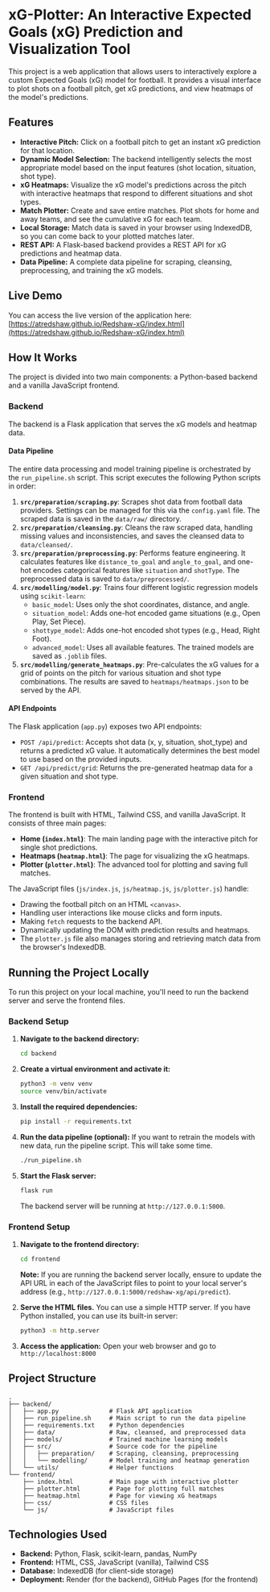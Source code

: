 # xG-Plotter: An Interactive Expected Goals (xG) Prediction and Visualization Tool

This project is a web application that allows users to interactively explore a custom Expected Goals (xG) model for football. It provides a visual interface to plot shots on a football pitch, get xG predictions, and view heatmaps of the model's predictions.

## Features

*   **Interactive Pitch:** Click on a football pitch to get an instant xG prediction for that location.
*   **Dynamic Model Selection:** The backend intelligently selects the most appropriate model based on the input features (shot location, situation, shot type).
*   **xG Heatmaps:** Visualize the xG model's predictions across the pitch with interactive heatmaps that respond to different situations and shot types.
*   **Match Plotter:** Create and save entire matches. Plot shots for home and away teams, and see the cumulative xG for each team.
*   **Local Storage:** Match data is saved in your browser using IndexedDB, so you can come back to your plotted matches later.
*   **REST API:** A Flask-based backend provides a REST API for xG predictions and heatmap data.
*   **Data Pipeline:** A complete data pipeline for scraping, cleansing, preprocessing, and training the xG models.

## Live Demo

You can access the live version of the application here: [https://atredshaw.github.io/Redshaw-xG/index.html](https://atredshaw.github.io/Redshaw-xG/index.html)

## How It Works

The project is divided into two main components: a Python-based backend and a vanilla JavaScript frontend.

### Backend

The backend is a Flask application that serves the xG models and heatmap data.

#### Data Pipeline

The entire data processing and model training pipeline is orchestrated by the `run_pipeline.sh` script. This script executes the following Python scripts in order:

1.  **`src/preparation/scraping.py`**: Scrapes shot data from football data providers. Settings can be managed for this via the `config.yaml` file. The scraped data is saved in the `data/raw/` directory.
2.  **`src/preparation/cleansing.py`**: Cleans the raw scraped data, handling missing values and inconsistencies, and saves the cleansed data to `data/cleansed/`.
3.  **`src/preparation/preprocessing.py`**: Performs feature engineering. It calculates features like `distance_to_goal` and `angle_to_goal`, and one-hot encodes categorical features like `situation` and `shotType`. The preprocessed data is saved to `data/preprocessed/`.
4.  **`src/modelling/model.py`**: Trains four different logistic regression models using `scikit-learn`:
    *   `basic_model`: Uses only the shot coordinates, distance, and angle.
    *   `situation_model`: Adds one-hot encoded game situations (e.g., Open Play, Set Piece).
    *   `shottype_model`: Adds one-hot encoded shot types (e.g., Head, Right Foot).
    *   `advanced_model`: Uses all available features.
    The trained models are saved as `.joblib` files.
5.  **`src/modelling/generate_heatmaps.py`**: Pre-calculates the xG values for a grid of points on the pitch for various situation and shot type combinations. The results are saved to `heatmaps/heatmaps.json` to be served by the API.

#### API Endpoints

The Flask application (`app.py`) exposes two API endpoints:

*   `POST /api/predict`: Accepts shot data (x, y, situation, shot_type) and returns a predicted xG value. It automatically determines the best model to use based on the provided inputs.
*   `GET /api/predict/grid`: Returns the pre-generated heatmap data for a given situation and shot type.

### Frontend

The frontend is built with HTML, Tailwind CSS, and vanilla JavaScript. It consists of three main pages:

*   **Home (`index.html`)**: The main landing page with the interactive pitch for single shot predictions.
*   **Heatmaps (`heatmap.html`)**: The page for visualizing the xG heatmaps.
*   **Plotter (`plotter.html`)**: The advanced tool for plotting and saving full matches.

The JavaScript files (`js/index.js`, `js/heatmap.js`, `js/plotter.js`) handle:
*   Drawing the football pitch on an HTML `<canvas>`.
*   Handling user interactions like mouse clicks and form inputs.
*   Making `fetch` requests to the backend API.
*   Dynamically updating the DOM with prediction results and heatmaps.
*   The `plotter.js` file also manages storing and retrieving match data from the browser's IndexedDB.

## Running the Project Locally

To run this project on your local machine, you'll need to run the backend server and serve the frontend files.

### Backend Setup

1.  **Navigate to the backend directory:**
    ```bash
    cd backend
    ```

2.  **Create a virtual environment and activate it:**
    ```bash
    python3 -m venv venv
    source venv/bin/activate
    ```

3.  **Install the required dependencies:**
    ```bash
    pip install -r requirements.txt
    ```

4.  **Run the data pipeline (optional):**
    If you want to retrain the models with new data, run the pipeline script. This will take some time.
    ```bash
    ./run_pipeline.sh
    ```

5.  **Start the Flask server:**
    ```bash
    flask run
    ```
    The backend server will be running at `http://127.0.0.1:5000`.

### Frontend Setup

1.  **Navigate to the frontend directory:**
    ```bash
    cd frontend
    ```

    **Note:** If you are running the backend server locally, ensure to update the API URL in each of the JavaScript files to point to your local server's address (e.g., `http://127.0.0.1:5000/redshaw-xg/api/predict`).

2.  **Serve the HTML files.** You can use a simple HTTP server. If you have Python installed, you can use its built-in server:
    ```bash
    python3 -m http.server
    ```

3.  **Access the application:**
    Open your web browser and go to `http://localhost:8000`

## Project Structure

```
.
├── backend/
│   ├── app.py              # Flask API application
│   ├── run_pipeline.sh     # Main script to run the data pipeline
│   ├── requirements.txt    # Python dependencies
│   ├── data/               # Raw, cleansed, and preprocessed data
│   ├── models/             # Trained machine learning models
│   ├── src/                # Source code for the pipeline
│   │   ├── preparation/    # Scraping, cleansing, preprocessing
│   │   └── modelling/      # Model training and heatmap generation
│   └── utils/              # Helper functions
└── frontend/
    ├── index.html          # Main page with interactive plotter
    ├── plotter.html        # Page for plotting full matches
    ├── heatmap.html        # Page for viewing xG heatmaps
    ├── css/                # CSS files
    └── js/                 # JavaScript files
```

## Technologies Used

*   **Backend:** Python, Flask, scikit-learn, pandas, NumPy
*   **Frontend:** HTML, CSS, JavaScript (vanilla), Tailwind CSS
*   **Database:** IndexedDB (for client-side storage)
*   **Deployment:** Render (for the backend), GitHub Pages (for the frontend)